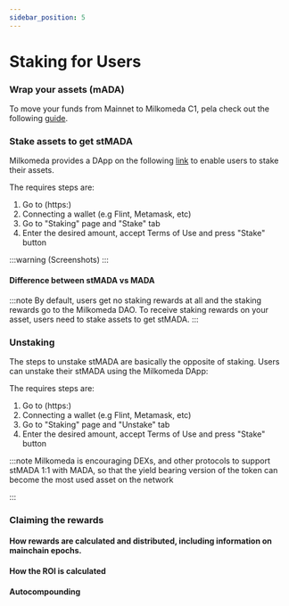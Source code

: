 ```yaml
---
sidebar_position: 5
---
```


# Staking for Users




### Wrap your assets (mADA)

To move your funds from Mainnet to Milkomeda C1, pela check out the following [guide](/cardano/for-end-users/obtaining-milkada).



### Stake assets to get stMADA

Milkomeda provides a DApp on the following [link](http://localhost:3001/staking) to enable users to stake their assets.

The requires steps are:
1. Go to (https:)
1. Connecting a wallet (e.g Flint, Metamask, etc)
1. Go to "Staking" page and "Stake" tab
1. Enter the desired amount, accept Terms of Use and press "Stake" button

:::warning
(Screenshots)
:::


#### Difference between stMADA vs MADA

:::note
By default, users get no staking rewards at all and the staking rewards go to the Milkomeda DAO. To receive staking rewards on your asset, users need to stake assets to get stMADA.
:::


### Unstaking

The steps to unstake stMADA are basically the opposite of staking. Users can unstake their stMADA using the Milkomeda DApp:

The requires steps are:
1. Go to (https:)
1. Connecting a wallet (e.g Flint, Metamask, etc)
1. Go to "Staking" page and "Unstake" tab
1. Enter the desired amount, accept Terms of Use and press "Stake" button



:::note
Milkomeda is encouraging DEXs, and other protocols to support stMADA 1:1 with MADA, so that the yield bearing version of the token can become the most used asset on the network

:::


### Claiming the rewards

#### How rewards are calculated and distributed, including information on mainchain epochs.

#### How the ROI is calculated

#### Autocompounding

